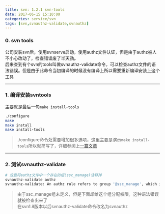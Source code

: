```yaml
---
title: svn: 1.2.1 svn-tools
date: 2017-06-15 15:10:00
categories: service/svn
tags: [svn,svnauthz-validate,svnauthz]
---
```


### 0. svn tools
公司安装svn后，使用svnserve启动，使用authz文件认证，但是由于authz被人不小心改动了，检查错误废了半天劲。  
后来查到有个svn的tools叫做svnauthz-validate命令，可以检查authz文件的语法错误。但是由于此命令当初编译的时候没有编译上所以需要重新编译安装上这个工具

---

### 1. 编译安装svntools
主要就是最后一句`make install-tools`
``` bash
./configure
make
make install
make install-tools
```
> ./configure命令处需要增加很多选项，这里主要是演示`make install-tools`所以就简写了，详细参阅上[一篇文章](/linux/service/svn_1.2.0_centos6_compile_install.html)

---

### 2. 测试svnauthz-validate
``` bash
# 故意将authz文件中一个存在的组(ssc_manage)注释掉
svnauthz-validate authz
svnauthz-validate: An authz rule refers to group '@ssc_manage', which is undefined
```
> 由于ssc_manage组未定义，但是下面却给这个组分配权限，这种语法错误就被检查出来了  
在svn1.8版本以后svnauthz-validate命令改名为svnauthz
